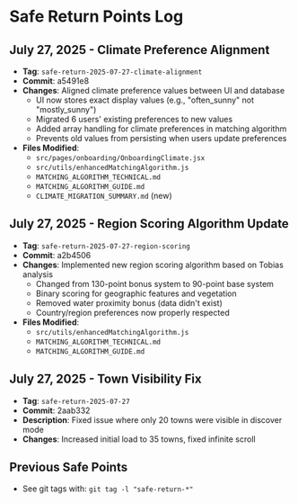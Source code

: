 # Safe Return Points Log

## July 27, 2025 - Climate Preference Alignment
- **Tag**: `safe-return-2025-07-27-climate-alignment`
- **Commit**: a5491e8
- **Changes**: Aligned climate preference values between UI and database
  - UI now stores exact display values (e.g., "often_sunny" not "mostly_sunny")
  - Migrated 6 users' existing preferences to new values
  - Added array handling for climate preferences in matching algorithm
  - Prevents old values from persisting when users update preferences
- **Files Modified**:
  - `src/pages/onboarding/OnboardingClimate.jsx`
  - `src/utils/enhancedMatchingAlgorithm.js`
  - `MATCHING_ALGORITHM_TECHNICAL.md`
  - `MATCHING_ALGORITHM_GUIDE.md`
  - `CLIMATE_MIGRATION_SUMMARY.md` (new)

## July 27, 2025 - Region Scoring Algorithm Update
- **Tag**: `safe-return-2025-07-27-region-scoring`
- **Commit**: a2b4506
- **Changes**: Implemented new region scoring algorithm based on Tobias analysis
  - Changed from 130-point bonus system to 90-point base system
  - Binary scoring for geographic features and vegetation
  - Removed water proximity bonus (data didn't exist)
  - Country/region preferences now properly respected
- **Files Modified**:
  - `src/utils/enhancedMatchingAlgorithm.js`
  - `MATCHING_ALGORITHM_TECHNICAL.md`
  - `MATCHING_ALGORITHM_GUIDE.md`

## July 27, 2025 - Town Visibility Fix
- **Tag**: `safe-return-2025-07-27`  
- **Commit**: 2aab332
- **Description**: Fixed issue where only 20 towns were visible in discover mode
- **Changes**: Increased initial load to 35 towns, fixed infinite scroll

## Previous Safe Points
- See git tags with: `git tag -l "safe-return-*"`